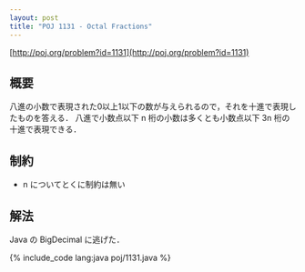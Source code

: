 ```yaml
---
layout: post
title: "POJ 1131 - Octal Fractions"
---
```

[http://poj.org/problem?id=1131](http://poj.org/problem?id=1131)

## 概要
八進の小数で表現された0以上1以下の数が与えられるので，それを十進で表現したものを答える．
八進で小数点以下 n 桁の小数は多くとも小数点以下 3n 桁の十進で表現できる．

## 制約
- n についてとくに制約は無い

## 解法
Java の BigDecimal に逃げた．

{% include_code lang:java poj/1131.java %}
